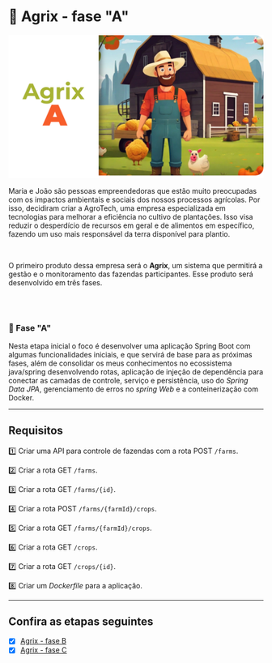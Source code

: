 # :deciduous_tree: Agrix - fase "A"

![](./images/agrix-a.png)

Maria e João são pessoas empreendedoras que estão muito preocupadas com os impactos ambientais e sociais dos nossos processos agrícolas. Por isso, decidiram criar a AgroTech, uma empresa especializada em tecnologias para melhorar a eficiência no cultivo de plantações. Isso visa reduzir o desperdício de recursos em geral e de alimentos em específico, fazendo um uso mais responsável da terra disponível para plantio.

<br />

O primeiro produto dessa empresa será o **Agrix**, um sistema que permitirá a gestão e o monitoramento das fazendas participantes. Esse produto será desenvolvido em três fases.

<br />
<br />

### :dart: Fase "A"

Nesta etapa inicial o foco é desenvolver uma aplicação Spring Boot com algumas funcionalidades iniciais, e que servirá de base para as próximas fases, além de consolidar os meus conhecimentos no ecossistema java/spring desenvolvendo rotas, aplicação de injeção de dependência para conectar as camadas de controle, serviço e persistência, uso do *Spring Data JPA*, gerenciamento de erros no *spring Web* e a conteinerização com Docker.

---

## Requisitos

:one: Criar uma API para controle de fazendas com a rota POST `/farms`.

:two: Criar a rota GET `/farms`.

:three: Criar a rota GET `/farms/{id}`.

:four: Criar a rota POST `/farms/{farmId}/crops`.

:five: Criar a rota GET `/farms/{farmId}/crops`.

:six: Criar a rota GET `/crops`.

:seven: Criar a rota GET `/crops/{id}`.

:eight: Criar um *Dockerfile* para a aplicação.

---

## Confira as etapas seguintes

 - [x] [Agrix - fase B](https://github.com/wellison-md/agrix-b)
 - [x] [Agrix - fase C](https://github.com/wellison-md/agrix-c)
